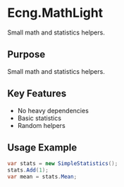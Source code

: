 # Ecng.MathLight

Small math and statistics helpers.

## Purpose

Small math and statistics helpers.

## Key Features

- No heavy dependencies
- Basic statistics
- Random helpers

## Usage Example

```csharp
var stats = new SimpleStatistics();
stats.Add(1);
var mean = stats.Mean;
```
